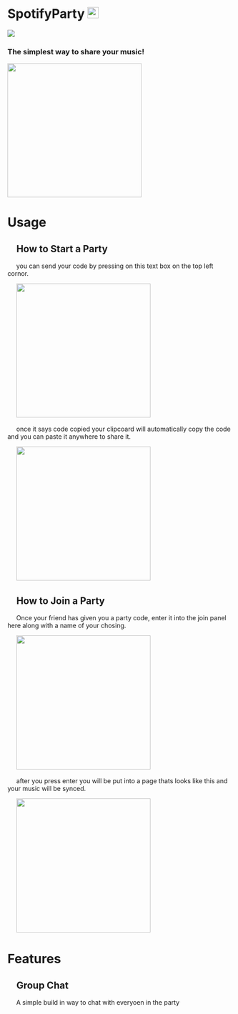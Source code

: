 

# SpotifyParty <img src="https://github.com/naveengovind/SpotifyParty/blob/master/src/images/logo.png?raw=true" alt="" width="25"/> 
<img src="https://img.shields.io/github/downloads/naveengovind/SpotifyParty/total.svg?colorB=97CA00">
 
### The simplest way to share your music! 

<img src="https://github.com/naveengovind/SpotifyParty/blob/master/src/images/Example1.png?raw=true" alt="" width="300"/>

# Usage
## &nbsp;&nbsp;&nbsp; How to Start a Party
 
&nbsp;&nbsp;&nbsp;&nbsp;  you can send your code by pressing on this text box on the top left cornor.
  
&nbsp;&nbsp;&nbsp;&nbsp;  <img src="https://github.com/naveengovind/SpotifyParty/blob/master/src/images/Example3.png?raw=true" alt="" width="300"/>

&nbsp;&nbsp;&nbsp;&nbsp; once it says code copied your clipcoard will automatically copy the code and you can paste it anywhere to share it.

&nbsp;&nbsp;&nbsp;&nbsp; <img src="https://github.com/naveengovind/SpotifyParty/blob/master/src/images/Example4.png?raw=true" alt="" width="300"/>

## &nbsp;&nbsp;&nbsp; How to Join a Party

&nbsp;&nbsp;&nbsp;&nbsp; Once your friend has given you a party code, enter it into the join panel here along with a name of your chosing.

&nbsp;&nbsp;&nbsp;&nbsp; <img src="https://github.com/naveengovind/SpotifyParty/blob/master/src/images/Example5.png?raw=true" alt="" width="300"/>

&nbsp;&nbsp;&nbsp;&nbsp; after you press enter you will be put into a page thats looks like this and your music will be synced.

&nbsp;&nbsp;&nbsp;&nbsp; <img src="https://github.com/naveengovind/SpotifyParty/blob/master/src/images/Example1.png?raw=true" alt="" width="300"/>

# Features

## &nbsp;&nbsp;&nbsp; Group Chat

&nbsp;&nbsp;&nbsp;&nbsp; A simple build in way to chat with everyoen in the party

[//]: <> (<img src="https://github.com/naveengovind/SpotifyParty/blob/master/src/images/Example1.png?raw=true" alt="" width="300"/>)
